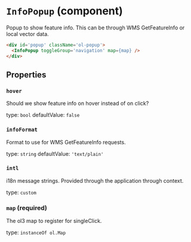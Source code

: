 `InfoPopup` (component)
=======================

Popup to show feature info. This can be through WMS GetFeatureInfo or local vector data.

```html
<div id='popup' className='ol-popup'>
  <InfoPopup toggleGroup='navigation' map={map} />
</div>
```

Properties
----------

### `hover`

Should we show feature info on hover instead of on click?

type: `bool`
defaultValue: `false`


### `infoFormat`

Format to use for WMS GetFeatureInfo requests.

type: `string`
defaultValue: `'text/plain'`


### `intl`

i18n message strings. Provided through the application through context.

type: `custom`


### `map` (required)

The ol3 map to register for singleClick.

type: `instanceOf ol.Map`

